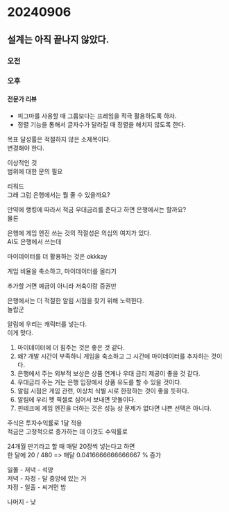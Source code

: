 # 20240906
## 설계는 아직 끝나지 않았다.

### 오전

### 오후
#### 전문가 리뷰
- 피그마를 사용할 때 그룹보다는 프레임을 적극 활용하도록 하자.
- 정렬 기능을 통해서 글자수가 달라질 때 정렬을 해치지 않도록 한다. 

목표 달성률은 적절하지 않은 소제목이다.  
변경해야 한다.  



이상적인 것  
범위에 대한 문의 필요  

리워드  
그래 그럼 은행에서는 뭘 줄 수 있을까요?  

만약에 랭킹에 따라서 적금 우대금리를 준다고 하면 은행에서는 할까요?  
물론  

은행에 게임 엔진 쓰는 것의 적절성은 의심의 여지가 있다.  
AI도 은행에서 쓰는데  

마이데이터를 더 활용하는 것은 okkkay  

게임 비율을 축소하고, 마이데이터를 올리기  

추가할 거면 예금이 아니라 저축이랑 증권만  

은행에서는 더 적절한 알림 시점을 찾기 위해 노력한다.  
놀랍군  


알림에 우리는 캐릭터를 넣는다.  
이게 맞다.  


1. 마이데이터에 더 힘주는 것은 좋은 것 같다.
2. 왜? 개발 시간이 부족하니 게임을 축소하고 그 시간에 마이데이터를 추자하는 것이다.
3. 은행에서 주는 외부적 보상은 상품 연계나 우대 금리 제공이 좋을 것 같다.
4. 우대금리 주는 거는 은행 입장에서 상품 유도를 할 수 있을 것이다.
5. 알림 시점은 게임 관련, 이상치 식별 시로 한정하는 것이 좋을 듯하다.
6. 알림에 우리 펫 픽셀로 심어서 보내면 맛돌이다.
7. 핀테크에 게임 엔진을  더하는 것은 성능 상 문제가 없다면 나쁜 선택은 아니다.


주식은 투자수익률로 1달 적용  
적금은 고정적으로 증가하는 데 이것도 수익률로  

24개월 만기라고 할 때 매달 20장씩 넣는다고 하면  
한 달에 20 / 480 => 매달 0.0416666666666667 % 증가  



일몰 - 저녁 - 석양  
저녁 - 자정 - 달 중앙에 있는 거  
자정 - 일출 - 씨거먼 밤  

나머지 - 낮  
